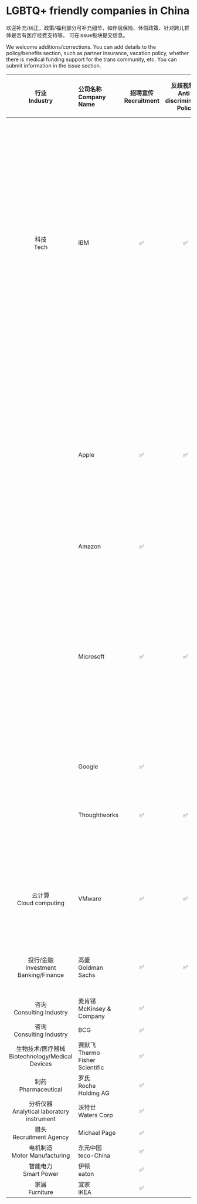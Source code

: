 # LGBTQ+ friendly companies in China

欢迎补充/纠正，政策/福利部分可补充细节，如伴侣保险、休假政策、针对跨儿群体是否有医疗经费支持等。
可在issue板块提交信息。

We welcome additions/corrections. You can add details to the policy/benefits section, such as partner insurance, vacation policy, whether there is medical funding support for the trans community, etc. You can submit information in the issue section.


| 行业 <br> Industry   | 公司名称 <br> Company Name     | 招聘宣传 <br> Recruitment  | 反歧视制度 <br> Anti-discrimination Policy | 社群支持小组/网络 <br> Community Support Groups | 政策/福利 <br>  Policy/Benefits |
|:----:| :----------- |:----:|:----:| :----: | ----------- | 
| 科技 <br> Tech| IBM |✅|✅|✅|**休假**：婚假/丧假/探亲假，同性/异性伴侣均只需提供法律声明文件即可，无需结婚证/意定监护证明。<br>**商业医疗保险**：覆盖同性伴侣及子女，提供法律声明文件。<br> **Leave**: Marriage leave/Bereavement leave/Family visit leave. Same-sex/opposite-sex couples only need to provide a legal declaration document, and no marriage certificate/proof of intended guardianship is required. <br>**Commercial medical insurance**: Covering same-sex couples and children, needs to provide the legal declaration documents. |
|| Apple |✅|✅|✅|**休假**：有相关政策，细节待补充。<br>**商业医疗保险**：覆盖同性伴侣。<br>**跨儿医疗支持**[香港]：性别重置手术费用。<br>**Leave**: Relevant policies exist, details to be added.<br>**Commercial medical insurance**: Covering same-sex couples.<br>**Transgender medical support [Hong Kong]**: Covering gender reassignment surgery costs.|
|| Amazon |✅|
|| Microsoft |✅|✅|✅|**休假**：婚假/丧假/陪产假，同性伴侣均只需提供法律声明文件即可，以信任为主。<br>**商业医疗保险**：覆盖同性伴侣及子女，提供法律声明文件。<br> **Leave**: For marriage leave/bereavement leave/paternity leave, same-sex couples only need to provide a legal declaration document, and trust is the main basis. <br> **Commercial medical insurance**: Covering same-sex couples and children, needs to provide legal declaration documents.
|| Google |✅|
|| Thoughtworks |✅|✅|✅|**休假**：同性伴侣提供国外结婚证/意定监护证明可休婚假。<br>**Leave**: Same-sex couples can take marriage leave by providing a foreign marriage certificate/proof of intended guardianship.
| 云计算 <br>Cloud computing| VMware |✅|✅||**跨儿医疗支持**：性别重置手术费用（10w）<br> **Medical support for transsexual**: Providing the cost of gender reassignment surgery(100,000 RMB)||
| 投行/金融<br> Investment Banking/Finance| 高盛<br>Goldman Sachs |✅|✅|✅|**商业医疗保险**：覆盖同性伴侣。  <br>**Commercial medical insurance**: Covering same-sex couples||
| 咨询<br>Consulting Industry| 麦肯锡<br>McKinsey & Company |✅|
| 咨询<br>Consulting Industry| BCG |✅|
| 生物技术/医疗器械<br>Biotechnology/Medical Devices|赛默飞<br>Thermo Fisher Scientific|✅|
| 制药<br>Pharmaceutical|罗氏<br>Roche Holding AG|✅|
| 分析仪器<br>Analytical laboratory instrument|沃特世<br>Waters Corp|✅|
| 猎头<br>Recruitment Agency| Michael Page |✅|
| 电机制造<br>Motor Manufacturing| 东元中国 <br> teco-China |✅|
| 智能电力<br> Smart Power| 伊顿<br> eaton  |✅|
| 家居<br>Furniture| 宜家<br> IKEA  |✅|


